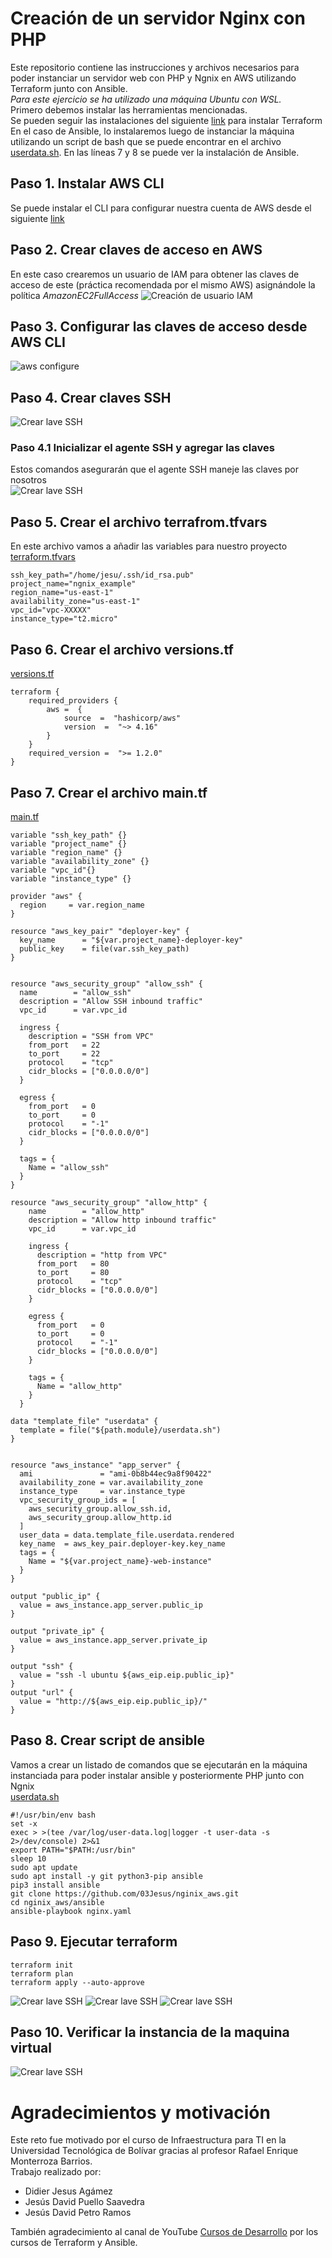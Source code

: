 # Creación de un servidor Nginx con PHP
Este repositorio contiene las instrucciones y archivos necesarios para poder instanciar un servidor web con PHP y Ngnix en AWS utilizando Terraform junto con Ansible.  
_Para este ejercicio se ha utilizado una máquina Ubuntu con WSL._  
Primero debemos instalar las herramientas mencionadas.  
Se pueden seguir las instalaciones del siguiente [link](https://developer.hashicorp.com/terraform/tutorials/aws-get-started/install-cli) para instalar Terraform  
En el caso de Ansible, lo instalaremos luego de instanciar la máquina utilizando un script de bash que se puede encontrar en el archivo [userdata.sh](/terraform/userdata.sh). En las líneas 7 y 8 se puede ver la instalación de Ansible.
## Paso 1. Instalar AWS CLI
Se puede instalar el CLI para configurar nuestra cuenta de AWS desde el siguiente [link](https://docs.aws.amazon.com/cli/latest/userguide/getting-started-install.html)
## Paso 2. Crear claves de acceso en AWS
En este caso crearemos un usuario de IAM para obtener las claves de acceso de este (práctica recomendada por el mismo AWS) asignándole la política _AmazonEC2FullAccess_
![Creación de usuario IAM](/images/creacion_user_iam.png)
## Paso 3. Configurar las claves de acceso desde AWS CLI
![aws configure](/images/aws_configure.png)
## Paso 4. Crear claves SSH
![Crear lave SSH](/images/ssh_keys.png)
### Paso 4.1 Inicializar el agente SSH y agregar las claves
Estos comandos asegurarán que el agente SSH maneje las claves por nosotros  
![Crear lave SSH](/images/ssh_keys2.png)
## Paso 5. Crear el archivo terrafrom.tfvars
En este archivo vamos a añadir las variables para nuestro proyecto  
[terraform.tfvars](/terraform/terraform.tfvars)
```
ssh_key_path="/home/jesu/.ssh/id_rsa.pub"
project_name="ngnix_example"
region_name="us-east-1"
availability_zone="us-east-1"
vpc_id="vpc-XXXXX"
instance_type="t2.micro"
```
## Paso 6. Crear el archivo versions.tf
[versions.tf](/terraform/versions.tf)
```
terraform {
	required_providers {
		aws =  {
			source  =  "hashicorp/aws"
			version  =  "~> 4.16"
		}
	}
	required_version =  ">= 1.2.0"
}
```
## Paso 7. Crear el archivo main.tf
[main.tf](/terraform/main.tf)
```
variable "ssh_key_path" {}
variable "project_name" {}
variable "region_name" {}
variable "availability_zone" {}
variable "vpc_id"{}
variable "instance_type" {}

provider "aws" {
  region     = var.region_name
}

resource "aws_key_pair" "deployer-key" {
  key_name      = "${var.project_name}-deployer-key"
  public_key    = file(var.ssh_key_path)
}


resource "aws_security_group" "allow_ssh" {
  name        = "allow_ssh"
  description = "Allow SSH inbound traffic"
  vpc_id      = var.vpc_id

  ingress {
    description = "SSH from VPC"
    from_port   = 22
    to_port     = 22
    protocol    = "tcp"
    cidr_blocks = ["0.0.0.0/0"]
  }

  egress {
    from_port   = 0
    to_port     = 0
    protocol    = "-1"
    cidr_blocks = ["0.0.0.0/0"]
  }

  tags = {
    Name = "allow_ssh"
  }
}

resource "aws_security_group" "allow_http" {
    name        = "allow_http"
    description = "Allow http inbound traffic"
    vpc_id      = var.vpc_id

    ingress {
      description = "http from VPC"
      from_port   = 80
      to_port     = 80
      protocol    = "tcp"
      cidr_blocks = ["0.0.0.0/0"]
    }

    egress {
      from_port   = 0
      to_port     = 0
      protocol    = "-1"
      cidr_blocks = ["0.0.0.0/0"]
    }

    tags = {
      Name = "allow_http"
    }
  }

data "template_file" "userdata" {
  template = file("${path.module}/userdata.sh")
}


resource "aws_instance" "app_server" {
  ami               = "ami-0b8b44ec9a8f90422"
  availability_zone = var.availability_zone
  instance_type     = var.instance_type
  vpc_security_group_ids = [
    aws_security_group.allow_ssh.id,
    aws_security_group.allow_http.id
  ]
  user_data = data.template_file.userdata.rendered
  key_name  = aws_key_pair.deployer-key.key_name
  tags = {
    Name = "${var.project_name}-web-instance"
  }
}

output "public_ip" {
  value = aws_instance.app_server.public_ip
}

output "private_ip" {
  value = aws_instance.app_server.private_ip
}

output "ssh" {
  value = "ssh -l ubuntu ${aws_eip.eip.public_ip}"
}
output "url" {
  value = "http://${aws_eip.eip.public_ip}/"
}
```
## Paso 8. Crear script de ansible
Vamos a crear un listado de comandos que se ejecutarán en la máquina instanciada para poder instalar ansible y posteriormente PHP junto con Ngnix  
[userdata.sh](/terraform/userdata.sh)
```
#!/usr/bin/env bash
set -x
exec > >(tee /var/log/user-data.log|logger -t user-data -s 2>/dev/console) 2>&1
export PATH="$PATH:/usr/bin"
sleep 10
sudo apt update
sudo apt install -y git python3-pip ansible
pip3 install ansible
git clone https://github.com/03Jesus/nginix_aws.git
cd nginix_aws/ansible
ansible-playbook nginx.yaml
```
## Paso 9. Ejecutar terraform
```
terraform init
terraform plan
terraform apply --auto-approve
```
![Crear lave SSH](/images/terraform_init.png)
![Crear lave SSH](/images/terraform_apply.png)
![Crear lave SSH](/images/ansible_executing.png)
## Paso 10. Verificar la instancia de la maquina virtual
![Crear lave SSH](/images/g_g.png)

# Agradecimientos y motivación
Este reto fue motivado por el curso de Infraestructura para TI en la Universidad Tecnológica de Bolívar gracias al profesor Rafael Enrique Monterroza Barrios.  
Trabajo realizado por:
- Didier Jesus Agámez
- Jesús David Puello Saavedra
- Jesús David Petro Ramos  

También agradecimiento al canal de YouTube [Cursos de Desarrollo](https://www.youtube.com/@CursosdeDesarrollo) por los cursos de Terraform y Ansible.